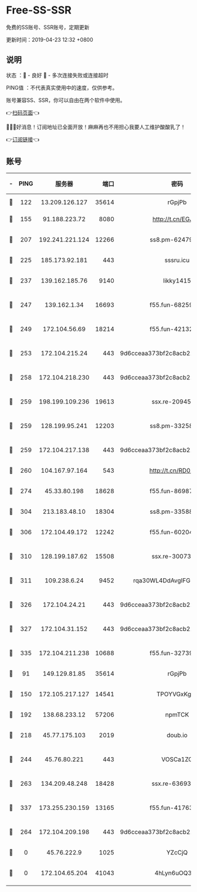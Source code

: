 # Free-SS-SSR

免费的SS账号、SSR账号，定期更新

更新时间：2019-04-23 12:32 +0800

## 说明

状态     ：🙂 - 良好 🙁 - 多次连接失败或连接超时

PING值   ：不代表真实使用中的速度，仅供参考。

账号兼容SS、SSR，你可以自由在两个软件中使用。

👉[扫码页面](https://liesauer.github.io/Free-SS-SSR/)👈

🎉🎉🎉好消息！订阅地址已全面开放！麻麻再也不用担心我要人工维护酸酸乳了！

👉[订阅链接](https://www.liesauer.net/yogurt/subscribe?ACCESS_TOKEN=DAYxR3mMaZAsaqUb)👈

## 账号

|-|PING|服务器|端口|密码|加密方式|区域|
|:----:|:----:|:-----:|-----:|:----:|:----:|:----:|
|🙂|122|13.209.126.127|35614|rGpjPb|rc4-md5|KR|
|🙂|155|91.188.223.72|8080|http://t.cn/EGJIyrl|rc4-md5|RU|
|🙂|207|192.241.221.124|12266|ss8.pm-62479228|aes-256-cfb|US|
|🙂|225|185.173.92.181|443|sssru.icu|rc4-md5|RU|
|🙂|237|139.162.185.76|9140|likky1415|aes-256-cfb|DE|
|🙂|247|139.162.1.34|16693|f55.fun-68259533|aes-256-cfb|SG|
|🙂|249|172.104.56.69|18214|f55.fun-42132790|aes-256-cfb|SG|
|🙂|253|172.104.215.24|443|9d6cceaa373bf2c8acb22e60b6a58be6|aes-256-cfb|US|
|🙂|258|172.104.218.230|443|9d6cceaa373bf2c8acb22e60b6a58be6|aes-256-cfb|US|
|🙂|259|198.199.109.236|19613|ssx.re-20945922|aes-256-cfb|US|
|🙂|259|128.199.95.241|12203|ss8.pm-33258331|aes-256-cfb|SG|
|🙂|259|172.104.217.138|443|9d6cceaa373bf2c8acb22e60b6a58be6|aes-256-cfb|US|
|🙂|260|104.167.97.164|543|http://t.cn/RD0D7sx|rc4-md5|CA|
|🙂|274|45.33.80.198|18628|f55.fun-86987032|aes-256-cfb|US|
|🙂|304|213.183.48.10|18304|ss8.pm-33588468|rc4-md5|RU|
|🙂|306|172.104.49.172|12242|f55.fun-60204359|aes-256-cfb|SG|
|🙂|310|128.199.187.62|15508|ssx.re-30073264|aes-256-cfb|SG|
|🙂|311|109.238.6.24|9452|rqa30WL4DdAvgIFG6Fs3znzTa|aes-256-cfb|FR|
|🙂|326|172.104.24.21|443|9d6cceaa373bf2c8acb22e60b6a58be6|aes-256-cfb|US|
|🙂|327|172.104.31.152|443|9d6cceaa373bf2c8acb22e60b6a58be6|aes-256-cfb|US|
|🙂|335|172.104.211.238|10688|f55.fun-32739231|aes-256-cfb|US|
|🙂|91|149.129.81.85|35614|rGpjPb|rc4-md5|HK|
|🙂|150|172.105.217.127|14541|TPOYVGxKglpi|aes-256-cfb|JP|
|🙂|192|138.68.233.12|57206|npmTCK|rc4-md5|US|
|🙂|218|45.77.175.103|2019|doub.io|aes-128-ctr|SG|
|🙂|244|45.76.80.221|443|VOSCa1ZG|aes-256-cfb|DE|
|🙂|263|134.209.48.248|18428|ssx.re-63693340|aes-256-cfb|US|
|🙂|337|173.255.230.159|13165|f55.fun-41763187|aes-256-cfb|US|
|🙁|264|172.104.209.198|443|9d6cceaa373bf2c8acb22e60b6a58be6|aes-256-cfb|US|
|🙁|0|45.76.222.9|1025|YZcCjQ|rc4-md5|JP|
|🙁|0|172.104.65.204|41043|4hLyn6uOQ3hU|aes-256-cfb|JP|
